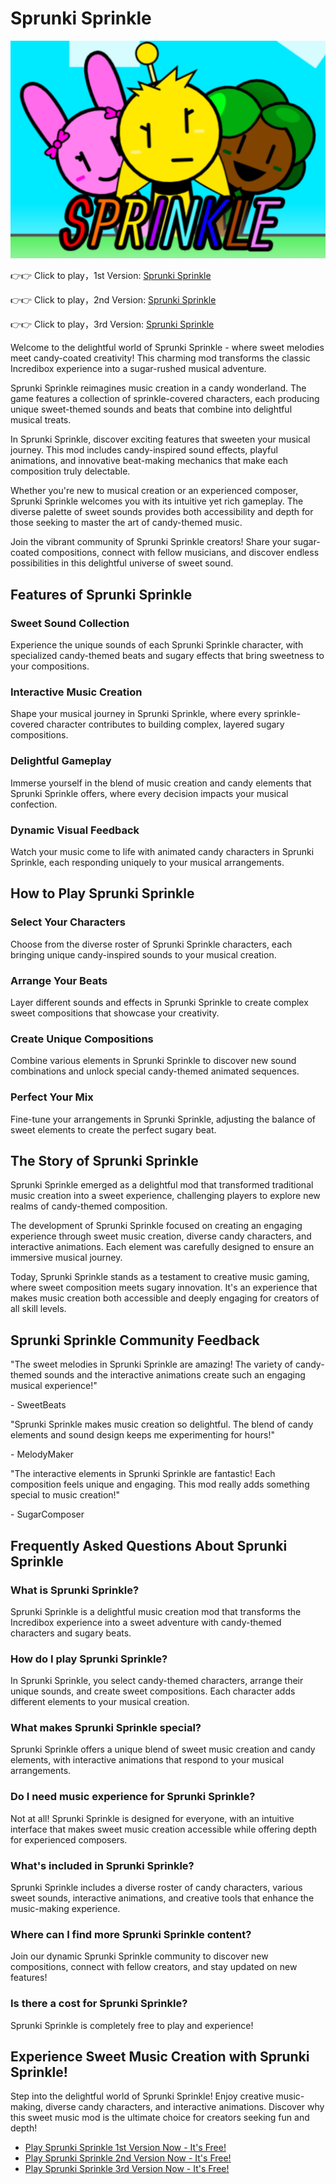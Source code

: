 # Sprunki Sprinkle

![Sprunki Sprinkle](https://raw.githubusercontent.com/sprunkiscrunkly/sprunki-sprinkle/refs/heads/main/sprunki-sprinkle.png "Sprunki Sprinkle")

👉👉 Click to play，1st Version: [Sprunki Sprinkle](https://sprunksters.com/sprunki-sprinkle/ "Sprunki Sprinkle")

👉👉 Click to play，2nd Version: [Sprunki Sprinkle](https://sprunkiscrunkly.com/sprunki-sprinkle/ "Sprunki Sprinkle")

👉👉 Click to play，3rd Version: [Sprunki Sprinkle](https://sprunkipyramixed.com/sprunki-sprinkle/ "Sprunki Sprinkle")

Welcome to the delightful world of Sprunki Sprinkle - where sweet melodies meet candy-coated creativity! This charming mod transforms the classic Incredibox experience into a sugar-rushed musical adventure.

Sprunki Sprinkle reimagines music creation in a candy wonderland. The game features a collection of sprinkle-covered characters, each producing unique sweet-themed sounds and beats that combine into delightful musical treats.

In Sprunki Sprinkle, discover exciting features that sweeten your musical journey. This mod includes candy-inspired sound effects, playful animations, and innovative beat-making mechanics that make each composition truly delectable.

Whether you're new to musical creation or an experienced composer, Sprunki Sprinkle welcomes you with its intuitive yet rich gameplay. The diverse palette of sweet sounds provides both accessibility and depth for those seeking to master the art of candy-themed music.

Join the vibrant community of Sprunki Sprinkle creators! Share your sugar-coated compositions, connect with fellow musicians, and discover endless possibilities in this delightful universe of sweet sound.

## Features of Sprunki Sprinkle

### Sweet Sound Collection

Experience the unique sounds of each Sprunki Sprinkle character, with specialized candy-themed beats and sugary effects that bring sweetness to your compositions.

### Interactive Music Creation

Shape your musical journey in Sprunki Sprinkle, where every sprinkle-covered character contributes to building complex, layered sugary compositions.

### Delightful Gameplay

Immerse yourself in the blend of music creation and candy elements that Sprunki Sprinkle offers, where every decision impacts your musical confection.

### Dynamic Visual Feedback

Watch your music come to life with animated candy characters in Sprunki Sprinkle, each responding uniquely to your musical arrangements.

## How to Play Sprunki Sprinkle

### Select Your Characters

Choose from the diverse roster of Sprunki Sprinkle characters, each bringing unique candy-inspired sounds to your musical creation.

### Arrange Your Beats

Layer different sounds and effects in Sprunki Sprinkle to create complex sweet compositions that showcase your creativity.

### Create Unique Compositions

Combine various elements in Sprunki Sprinkle to discover new sound combinations and unlock special candy-themed animated sequences.

### Perfect Your Mix

Fine-tune your arrangements in Sprunki Sprinkle, adjusting the balance of sweet elements to create the perfect sugary beat.

## The Story of Sprunki Sprinkle

Sprunki Sprinkle emerged as a delightful mod that transformed traditional music creation into a sweet experience, challenging players to explore new realms of candy-themed composition.

The development of Sprunki Sprinkle focused on creating an engaging experience through sweet music creation, diverse candy characters, and interactive animations. Each element was carefully designed to ensure an immersive musical journey.

Today, Sprunki Sprinkle stands as a testament to creative music gaming, where sweet composition meets sugary innovation. It's an experience that makes music creation both accessible and deeply engaging for creators of all skill levels.

## Sprunki Sprinkle Community Feedback

"The sweet melodies in Sprunki Sprinkle are amazing! The variety of candy-themed sounds and the interactive animations create such an engaging musical experience!"

\- SweetBeats

"Sprunki Sprinkle makes music creation so delightful. The blend of candy elements and sound design keeps me experimenting for hours!"

\- MelodyMaker

"The interactive elements in Sprunki Sprinkle are fantastic! Each composition feels unique and engaging. This mod really adds something special to music creation!"

\- SugarComposer

## Frequently Asked Questions About Sprunki Sprinkle

### What is Sprunki Sprinkle?

Sprunki Sprinkle is a delightful music creation mod that transforms the Incredibox experience into a sweet adventure with candy-themed characters and sugary beats.

### How do I play Sprunki Sprinkle?

In Sprunki Sprinkle, you select candy-themed characters, arrange their unique sounds, and create sweet compositions. Each character adds different elements to your musical creation.

### What makes Sprunki Sprinkle special?

Sprunki Sprinkle offers a unique blend of sweet music creation and candy elements, with interactive animations that respond to your musical arrangements.

### Do I need music experience for Sprunki Sprinkle?

Not at all! Sprunki Sprinkle is designed for everyone, with an intuitive interface that makes sweet music creation accessible while offering depth for experienced composers.

### What's included in Sprunki Sprinkle?

Sprunki Sprinkle includes a diverse roster of candy characters, various sweet sounds, interactive animations, and creative tools that enhance the music-making experience.

### Where can I find more Sprunki Sprinkle content?

Join our dynamic Sprunki Sprinkle community to discover new compositions, connect with fellow creators, and stay updated on new features!

### Is there a cost for Sprunki Sprinkle?

Sprunki Sprinkle is completely free to play and experience!

## Experience Sweet Music Creation with Sprunki Sprinkle!

Step into the delightful world of Sprunki Sprinkle! Enjoy creative music-making, diverse candy characters, and interactive animations. Discover why this sweet music mod is the ultimate choice for creators seeking fun and depth!

- [Play Sprunki Sprinkle 1st Version Now - It's Free!](https://sprunksters.com/sprunki-sprinkle/)
- [Play Sprunki Sprinkle 2nd Version Now - It's Free!](https://sprunkiscrunkly.com/sprunki-sprinkle/)
- [Play Sprunki Sprinkle 3rd Version Now - It's Free!](https://sprunkipyramixed.com/sprunki-sprinkle/)
